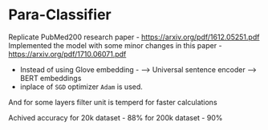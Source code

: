 # Para-Classifier

Replicate PubMed200 research paper - https://arxiv.org/pdf/1612.05251.pdf
Implemented the model with some minor changes in this paper - https://arxiv.org/pdf/1710.06071.pdf

* Instead of using Glove embedding - 
--> Universal sentence encoder 
--> BERT embeddings
* inplace of `SGD` optimizer `Adam` is used.

And for some layers filter unit is temperd for faster calculations

Achived accuracy 
for 20k dataset - 88%
for 200k dataset - 90%
